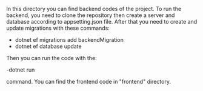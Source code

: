 In this directory you can find backend codes of the project. To run the backend, you need to clone the repository then create a server and database according to appsetting.json file. After that you need to create and update migrations with these commands:

- dotnet ef migrations add backendMigration
- dotnet ef database update

Then you can run the code with the:

-dotnet run

command. You can find the frontend code in "frontend" directory.

